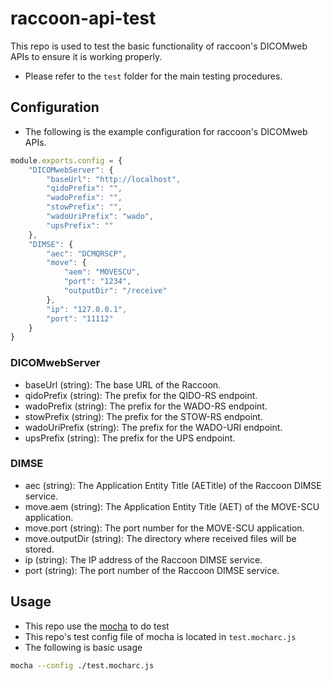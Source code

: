 # raccoon-api-test
This repo is used to test the basic functionality of raccoon's DICOMweb APIs to ensure it is working properly.
- Please refer to the `test` folder for the main testing procedures.

## Configuration
- The following is the example configuration for raccoon's DICOMweb APIs.
```js
module.exports.config = {
    "DICOMwebServer": {
        "baseUrl": "http://localhost",
        "qidoPrefix": "",
        "wadoPrefix": "",
        "stowPrefix": "",
        "wadoUriPrefix": "wado",
        "upsPrefix": ""
    },
    "DIMSE": {
        "aec": "DCMQRSCP",
        "move": {
            "aem": "MOVESCU",
            "port": "1234",
            "outputDir": "/receive"
        },
        "ip": "127.0.0.1",
        "port": "11112"
    }
}
```

### DICOMwebServer
- baseUrl (string): The base URL of the Raccoon.
- qidoPrefix (string): The prefix for the QIDO-RS endpoint.
- wadoPrefix (string): The prefix for the WADO-RS endpoint.
- stowPrefix (string): The prefix for the STOW-RS endpoint.
- wadoUriPrefix (string): The prefix for the WADO-URI endpoint.
- upsPrefix (string): The prefix for the UPS endpoint.

### DIMSE
- aec (string): The Application Entity Title (AETitle) of the Raccoon DIMSE service.
- move.aem (string): The Application Entity Title (AET) of the MOVE-SCU application.
- move.port (string): The port number for the MOVE-SCU application.
- move.outputDir (string): The directory where received files will be stored.
- ip (string): The IP address of the Raccoon DIMSE service.
- port (string): The port number of the Raccoon DIMSE service.


## Usage
- This repo use the [mocha](https://www.npmjs.com/package/mocha) to do test
- This repo's test config file of mocha is located in `test.mocharc.js`
- The following is basic usage
```bash
mocha --config ./test.mocharc.js
```

